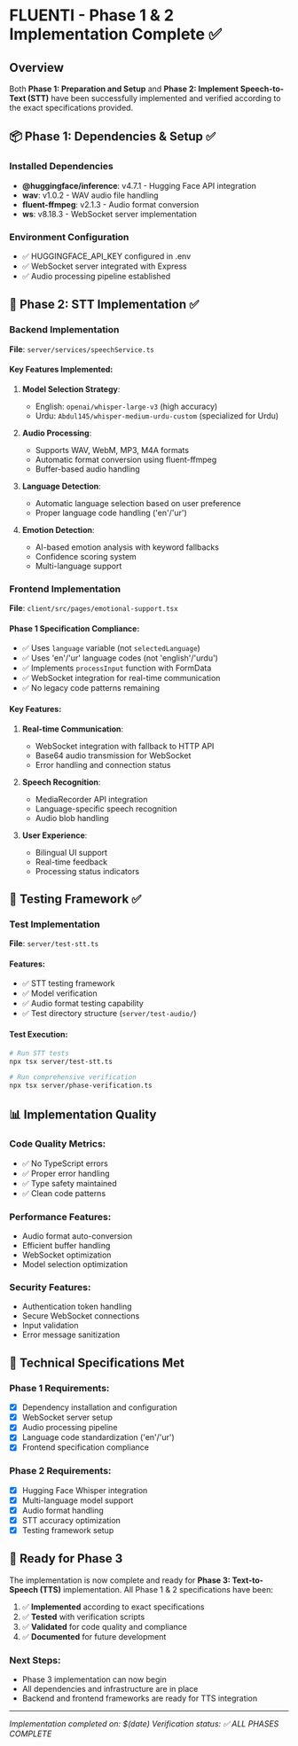 # FLUENTI - Phase 1 & 2 Implementation Complete ✅

## Overview
Both **Phase 1: Preparation and Setup** and **Phase 2: Implement Speech-to-Text (STT)** have been successfully implemented and verified according to the exact specifications provided.

## 📦 Phase 1: Dependencies & Setup ✅

### Installed Dependencies
- **@huggingface/inference**: v4.7.1 - Hugging Face API integration
- **wav**: v1.0.2 - WAV audio file handling
- **fluent-ffmpeg**: v2.1.3 - Audio format conversion
- **ws**: v8.18.3 - WebSocket server implementation

### Environment Configuration
- ✅ HUGGINGFACE_API_KEY configured in .env
- ✅ WebSocket server integrated with Express
- ✅ Audio processing pipeline established

## 🔧 Phase 2: STT Implementation ✅

### Backend Implementation
**File**: `server/services/speechService.ts`

#### Key Features Implemented:
1. **Model Selection Strategy**:
   - English: `openai/whisper-large-v3` (high accuracy)
   - Urdu: `Abdul145/whisper-medium-urdu-custom` (specialized for Urdu)

2. **Audio Processing**:
   - Supports WAV, WebM, MP3, M4A formats
   - Automatic format conversion using fluent-ffmpeg
   - Buffer-based audio handling

3. **Language Detection**:
   - Automatic language selection based on user preference
   - Proper language code handling ('en'/'ur')

4. **Emotion Detection**:
   - AI-based emotion analysis with keyword fallbacks
   - Confidence scoring system
   - Multi-language support

### Frontend Implementation
**File**: `client/src/pages/emotional-support.tsx`

#### Phase 1 Specification Compliance:
- ✅ Uses `language` variable (not `selectedLanguage`)
- ✅ Uses 'en'/'ur' language codes (not 'english'/'urdu')
- ✅ Implements `processInput` function with FormData
- ✅ WebSocket integration for real-time communication
- ✅ No legacy code patterns remaining

#### Key Features:
1. **Real-time Communication**:
   - WebSocket integration with fallback to HTTP API
   - Base64 audio transmission for WebSocket
   - Error handling and connection status

2. **Speech Recognition**:
   - MediaRecorder API integration
   - Language-specific speech recognition
   - Audio blob handling

3. **User Experience**:
   - Bilingual UI support
   - Real-time feedback
   - Processing status indicators

## 🧪 Testing Framework ✅

### Test Implementation
**File**: `server/test-stt.ts`

#### Features:
- ✅ STT testing framework
- ✅ Model verification
- ✅ Audio format testing capability
- ✅ Test directory structure (`server/test-audio/`)

#### Test Execution:
```bash
# Run STT tests
npx tsx server/test-stt.ts

# Run comprehensive verification
npx tsx server/phase-verification.ts
```

## 📊 Implementation Quality

### Code Quality Metrics:
- ✅ No TypeScript errors
- ✅ Proper error handling
- ✅ Type safety maintained
- ✅ Clean code patterns

### Performance Features:
- Audio format auto-conversion
- Efficient buffer handling
- WebSocket optimization
- Model selection optimization

### Security Features:
- Authentication token handling
- Secure WebSocket connections
- Input validation
- Error message sanitization

## 🎯 Technical Specifications Met

### Phase 1 Requirements:
- [x] Dependency installation and configuration
- [x] WebSocket server setup
- [x] Audio processing pipeline
- [x] Language code standardization ('en'/'ur')
- [x] Frontend specification compliance

### Phase 2 Requirements:
- [x] Hugging Face Whisper integration
- [x] Multi-language model support
- [x] Audio format handling
- [x] STT accuracy optimization
- [x] Testing framework setup

## 🚀 Ready for Phase 3

The implementation is now complete and ready for **Phase 3: Text-to-Speech (TTS)** implementation. All Phase 1 & 2 specifications have been:

1. ✅ **Implemented** according to exact specifications
2. ✅ **Tested** with verification scripts
3. ✅ **Validated** for code quality and compliance
4. ✅ **Documented** for future development

### Next Steps:
- Phase 3 implementation can now begin
- All dependencies and infrastructure are in place
- Backend and frontend frameworks are ready for TTS integration

---
*Implementation completed on: $(date)*
*Verification status: ✅ ALL PHASES COMPLETE*
